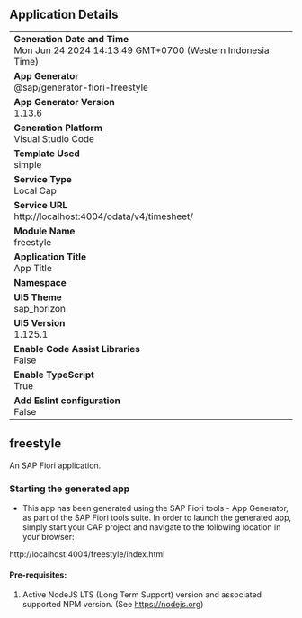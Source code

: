 ## Application Details
|               |
| ------------- |
|**Generation Date and Time**<br>Mon Jun 24 2024 14:13:49 GMT+0700 (Western Indonesia Time)|
|**App Generator**<br>@sap/generator-fiori-freestyle|
|**App Generator Version**<br>1.13.6|
|**Generation Platform**<br>Visual Studio Code|
|**Template Used**<br>simple|
|**Service Type**<br>Local Cap|
|**Service URL**<br>http://localhost:4004/odata/v4/timesheet/
|**Module Name**<br>freestyle|
|**Application Title**<br>App Title|
|**Namespace**<br>|
|**UI5 Theme**<br>sap_horizon|
|**UI5 Version**<br>1.125.1|
|**Enable Code Assist Libraries**<br>False|
|**Enable TypeScript**<br>True|
|**Add Eslint configuration**<br>False|

## freestyle

An SAP Fiori application.

### Starting the generated app

-   This app has been generated using the SAP Fiori tools - App Generator, as part of the SAP Fiori tools suite.  In order to launch the generated app, simply start your CAP project and navigate to the following location in your browser:

http://localhost:4004/freestyle/index.html

#### Pre-requisites:

1. Active NodeJS LTS (Long Term Support) version and associated supported NPM version.  (See https://nodejs.org)


